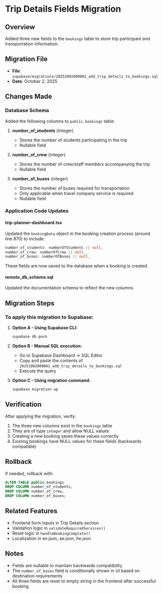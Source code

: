 # Trip Details Fields Migration

## Overview

Added three new fields to the `bookings` table to store trip participant and transportation information.

## Migration File

- **File**: `supabase/migrations/20251002000001_add_trip_details_to_bookings.sql`
- **Date**: October 2, 2025

## Changes Made

### Database Schema

Added the following columns to `public.bookings` table:

1. **number_of_students** (integer)

    - Stores the number of students participating in the trip
    - Nullable field

2. **number_of_crew** (integer)

    - Stores the number of crew/staff members accompanying the trip
    - Nullable field

3. **number_of_buses** (integer)
    - Stores the number of buses required for transportation
    - Only applicable when travel company service is required
    - Nullable field

### Application Code Updates

#### trip-planner-dashboard.tsx

Updated the `bookingData` object in the booking creation process (around line 870) to include:

```typescript
number_of_students: numberOfStudents || null,
number_of_crew: numberOfCrew || null,
number_of_buses: numberOfBuses || null,
```

These fields are now saved to the database when a booking is created.

#### remote_db_schema.sql

Updated the documentation schema to reflect the new columns.

## Migration Steps

### To apply this migration to Supabase:

1. **Option A - Using Supabase CLI:**

    ```bash
    supabase db push
    ```

2. **Option B - Manual SQL execution:**

    - Go to Supabase Dashboard → SQL Editor
    - Copy and paste the contents of `20251002000001_add_trip_details_to_bookings.sql`
    - Execute the query

3. **Option C - Using migration command:**
    ```bash
    supabase migration up
    ```

## Verification

After applying the migration, verify:

1. The three new columns exist in the `bookings` table
2. They are of type `integer` and allow NULL values
3. Creating a new booking saves these values correctly
4. Existing bookings have NULL values for these fields (backwards compatible)

## Rollback

If needed, rollback with:

```sql
ALTER TABLE public.bookings
DROP COLUMN number_of_students,
DROP COLUMN number_of_crew,
DROP COLUMN number_of_buses;
```

## Related Features

- Frontend form inputs in Trip Details section
- Validation logic in `validateRequiredServices()`
- Reset logic in `handleBookingComplete()`
- Localization in en.json, ae.json, he.json

## Notes

- Fields are nullable to maintain backwards compatibility
- The `number_of_buses` field is conditionally shown in UI based on destination requirements
- All three fields are reset to empty string in the frontend after successful booking
